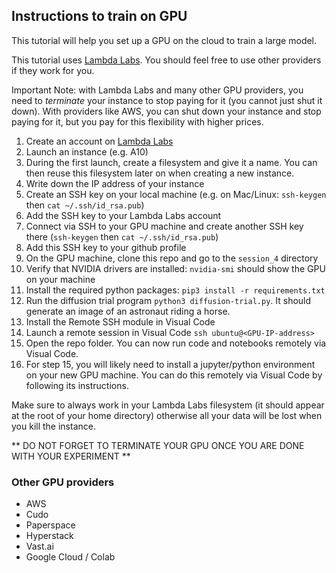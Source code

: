 ## Instructions to train on GPU

This tutorial will help you set up a GPU on the cloud to train a large model.

This tutorial uses [Lambda Labs](https://lambdalabs.com/). You should feel free to use other providers if they work for you.

Important Note: with Lambda Labs and many other GPU providers, you need to *terminate* your instance to stop paying for it (you cannot just shut it down). With providers like AWS, you can shut down your instance and stop paying for it, but you pay for this flexibility with higher prices.

1. Create an account on [Lambda Labs](https://lambdalabs.com/)
2. Launch an instance (e.g. A10)
3. During the first launch, create a filesystem and give it a name. You can then reuse this filesystem later on when creating a new instance.
4. Write down the IP address of your instance
5. Create an SSH key on your local machine (e.g. on Mac/Linux: `ssh-keygen` then `cat ~/.ssh/id_rsa.pub`)
6. Add the SSH key to your Lambda Labs account
7. Connect via SSH to your GPU machine and create another SSH key there (`ssh-keygen` then `cat ~/.ssh/id_rsa.pub`)
8. Add this SSH key to your github profile
9. On the GPU machine, clone this repo and go to the `session_4` directory
10. Verify that NVIDIA drivers are installed: `nvidia-smi` should show the GPU on your machine
11. Install the required python packages: `pip3 install -r requirements.txt`
12. Run the diffusion trial program `python3 diffusion-trial.py`. It should generate an image of an astronaut riding a horse.
13. Install the Remote SSH module in Visual Code
14. Launch a remote session in Visual Code `ssh ubuntu@<GPU-IP-address>`
15. Open the repo folder. You can now run code and notebooks remotely via Visual Code.
16. For step 15, you will likely need to install a jupyter/python environment on your new GPU machine. You can do this remotely via Visual Code by following its instructions.

Make sure to always work in your Lambda Labs filesystem (it should appear at the root of your home directory) otherwise all your data will be lost when you kill the instance.

** DO NOT FORGET TO TERMINATE YOUR GPU ONCE YOU ARE DONE WITH YOUR EXPERIMENT **

### Other GPU providers
- AWS
- Cudo
- Paperspace
- Hyperstack
- Vast.ai
- Google Cloud / Colab
